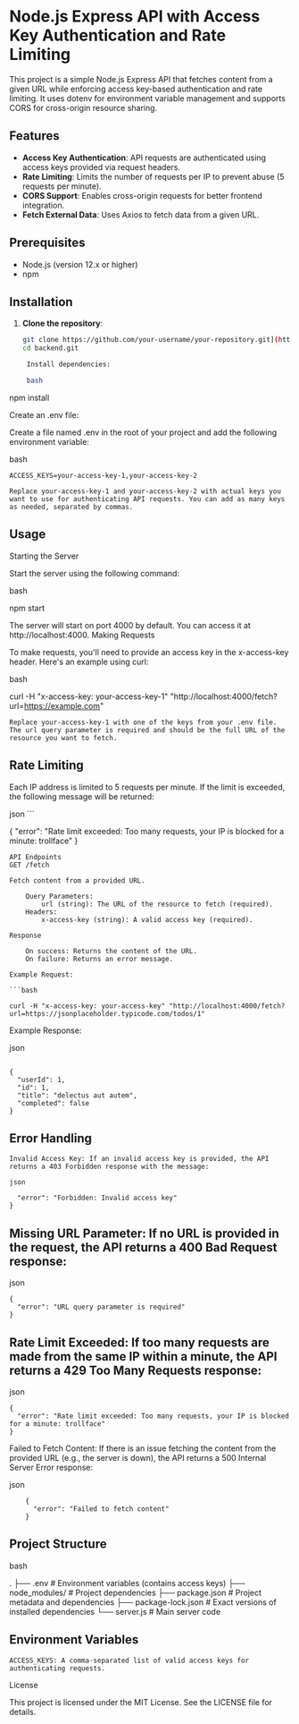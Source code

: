# Node.js Express API with Access Key Authentication and Rate Limiting

This project is a simple Node.js Express API that fetches content from a given URL while enforcing access key-based authentication and rate limiting. It uses dotenv for environment variable management and supports CORS for cross-origin resource sharing.

## Features

- **Access Key Authentication**: API requests are authenticated using access keys provided via request headers.
- **Rate Limiting**: Limits the number of requests per IP to prevent abuse (5 requests per minute).
- **CORS Support**: Enables cross-origin requests for better frontend integration.
- **Fetch External Data**: Uses Axios to fetch data from a given URL.

## Prerequisites

- Node.js (version 12.x or higher)
- npm

## Installation

1. **Clone the repository**:

   ```bash
   git clone https://github.com/your-username/your-repository.git](https://github.com/trollman1337/backend.git
   cd backend.git

    Install dependencies:

    bash

npm install

Create an .env file:

Create a file named .env in the root of your project and add the following environment variable:

bash

    ACCESS_KEYS=your-access-key-1,your-access-key-2

    Replace your-access-key-1 and your-access-key-2 with actual keys you want to use for authenticating API requests. You can add as many keys as needed, separated by commas.

## Usage
Starting the Server

Start the server using the following command:

bash

npm start

The server will start on port 4000 by default. You can access it at http://localhost:4000.
Making Requests

To make requests, you'll need to provide an access key in the x-access-key header. Here's an example using curl:

bash

curl -H "x-access-key: your-access-key-1" "http://localhost:4000/fetch?url=https://example.com"

    Replace your-access-key-1 with one of the keys from your .env file.
    The url query parameter is required and should be the full URL of the resource you want to fetch.

## Rate Limiting

Each IP address is limited to 5 requests per minute. If the limit is exceeded, the following message will be returned:

json ```

{
  "error": "Rate limit exceeded: Too many requests, your IP is blocked for a minute: trollface"
}
```
API Endpoints
GET /fetch

Fetch content from a provided URL.

    Query Parameters:
        url (string): The URL of the resource to fetch (required).
    Headers:
        x-access-key (string): A valid access key (required).

Response

    On success: Returns the content of the URL.
    On failure: Returns an error message.

Example Request:

```bash

curl -H "x-access-key: your-access-key" "http://localhost:4000/fetch?url=https://jsonplaceholder.typicode.com/todos/1"
```

Example Response:

json
```

{
  "userId": 1,
  "id": 1,
  "title": "delectus aut autem",
  "completed": false
}
```
## Error Handling

    Invalid Access Key: If an invalid access key is provided, the API returns a 403 Forbidden response with the message:

    json

```{
  "error": "Forbidden: Invalid access key"
}
```

## Missing URL Parameter: If no URL is provided in the request, the API returns a 400 Bad Request response:

json
```
{
  "error": "URL query parameter is required"
}
```
## Rate Limit Exceeded: If too many requests are made from the same IP within a minute, the API returns a 429 Too Many Requests response:

json
```
{
  "error": "Rate limit exceeded: Too many requests, your IP is blocked for a minute: trollface"
}
```
Failed to Fetch Content: If there is an issue fetching the content from the provided URL (e.g., the server is down), the API returns a 500 Internal Server Error response:

json
```
    {
      "error": "Failed to fetch content"
    }
```
## Project Structure

bash

.
├── .env                # Environment variables (contains access keys)
├── node_modules/       # Project dependencies
├── package.json        # Project metadata and dependencies
├── package-lock.json   # Exact versions of installed dependencies
└── server.js           # Main server code

## Environment Variables

    ACCESS_KEYS: A comma-separated list of valid access keys for authenticating requests.

License

This project is licensed under the MIT License. See the LICENSE file for details.
